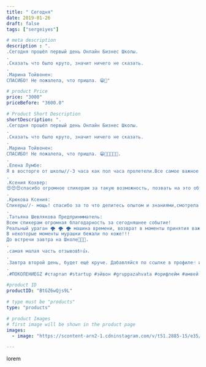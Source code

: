 ```yaml
---
title: " Сегодня"
date: 2019-01-26
draft: false
tags: ["sergeiyes"]

# meta description
description : ".
.Сегодня прошёл первый день Онлайн Бизнес Школы.
.
.Сказать что было круто, значит ничего не сказать.
.
.Марина Тойвонен:
СПАСИБО! Не пожалела, что пришла. 😁👏"

# product Price
price: "3000"
priceBefore: "3600.0"

# Product Short Description
shortDescription: ".
.Сегодня прошёл первый день Онлайн Бизнес Школы.
.
.Сказать что было круто, значит ничего не сказать.
.
.Марина Тойвонен:
СПАСИБО! Не пожалела, что пришла. 😁👏👏👏👏👏.
.
.Елена Лумбе:
Я в восторге от школы//-3 часа как пол часа пролетели.Все самое важное и главное!!!Спасибо всем спикерам,уже не первый раз пишу//-просто потому что вы крутые,а у меня эмоции 🙈💪🔥🙏🏻😍.
.
.Ксения Кохвер:
😍😍😍спасибо огромное спикерам за такую возможность, позвать на это обучение своих людей.
.
.Крюкова Ксения:
Спикеры//- мощь! спасибо за то что делитесь опытом и знаниями,смотрела на одном дыхании. Жду завтра)
.
.Татьяна Шевлякова Предпринмматель:
Всем спикерам огромная благодарность за сегодняшнее событие!
Реальный ураган 🌪 🌪 🌪 машина времени, возврат в моменты принятия важных решений, в ресурсное состояние и понимание, как действовать дальше, до получения результата!
В некоторые моменты мурашки бежали по коже!!!
До встречи завтра на Школе🤝🙌🏻.
.
.самая малая часть отзывов❗🔥👍.
.
.Завтра второй день, будет ещё круче. Дабавляйся по ссылке в профиле☝ и ты получишь доступ на второй день❗👍
.
.#ПОКОЛЕНИЕGZ #стартап #startup #эйвон #gruppazahvata #орифлейм #амвей #сетевойэтомоё #сетевой #бизнесбезвложений #млм #сетевойэтомодно #автобонус #сетевоймаркетинг #стильжизни #типичныесетевики #пятигорск #КРЫМ #Севастополь #бизнес #churslabs #sergeystar"

#product ID
productID: "BtGZ6wQjs9L"

# type must be "products"
type: "products"

# product Images
# first image will be shown in the product page
images:
  - image: "https://scontent-arn2-1.cdninstagram.com/v/t51.2885-15/e35/49714209_2111711245582451_8809120817876725061_n.jpg?tp=1&_nc_ht=scontent-arn2-1.cdninstagram.com&_nc_cat=111&_nc_ohc=mR8lesG94aoAX8anRpb&ccb=7-4&oh=38073cb1d75cd27892f3964592c2c5c9&oe=6082CC7C&_nc_sid=86f79a&ig_cache_key=MTk2NTM3MjI3NjEwMzYzMDY2Nw%3D%3D.2-ccb7-4"

---
```

lorem
